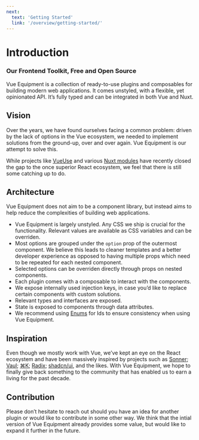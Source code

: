 ```yaml
---
next:
  text: 'Getting Started'
  link: '/overview/getting-started/'
---
```


# Introduction

### Our Frontend Toolkit, Free and Open Source

Vue Equipment is a collection of ready-to-use plugins and composables for building modern web applications. It comes unstyled, with a flexible, yet opinionated API. It’s fully typed and can be integrated in both Vue and Nuxt.

## Vision

Over the years, we have found ourselves facing a common problem: driven by the lack of options in the Vue ecosystem, we needed to implement solutions from the ground-up, over and over again. Vue Equipment is our attempt to solve this.

While projects like [VueUse](https://vueuse.org/) and various [Nuxt modules](https://nuxt.com/modules) have recently closed the gap to the once superior React ecosystem, we feel that there is still some catching up to do.

## Architecture

Vue Equipment does not aim to be a component library, but instead aims to help reduce the complexities of building web applications.

- Vue Equipment is largely unstyled. Any CSS we ship is crucial for the functionality. Relevant values are available as CSS variables and can be overriden.
- Most options are grouped under the `option` prop of the outermost component. We believe this leads to cleaner templates and a better developer experience as opposed to having multiple props which need to be repeated for each nested component.
- Selected options can be overriden directly through props on nested components.
- Each plugin comes with a composable to interact with the components.
- We expose internally used injection keys, in case you’d like to replace certain components with custom solutions.
- Relevant types and interfaces are exposed.
- State is exposed to components through data attributes.
- We recommend using [Enums](https://www.typescriptlang.org/docs/handbook/enums.html) for Ids to ensure consistency when using Vue Equipment.

## Inspiration

Even though we mostly work with Vue, we’ve kept an eye on the React ecosystem and have been massively inspired by projects such as [Sonner](https://github.com/emilkowalski/sonner); [Vaul](https://github.com/emilkowalski/vaul); [⌘K](https://github.com/pacocoursey/cmdk); [Radix](https://github.com/radix-ui/primitives); [shadcn/ui](https://github.com/shadcn-ui/ui), and the likes. With Vue Equipment, we hope to finally give back something to the community that has enabled us to earn a living for the past decade.

## Contribution

Please don’t hesitate to reach out should you have an idea for another plugin or would like to contribute in some other way. We think that the intial version of Vue Equipment already provides some value, but would like to expand it further in the future.
